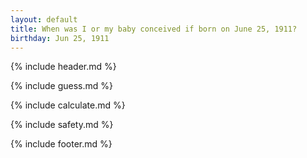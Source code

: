 ```yaml
---
layout: default
title: When was I or my baby conceived if born on June 25, 1911?
birthday: Jun 25, 1911
---
```


{% include header.md %}

{% include guess.md %}

{% include calculate.md %}

{% include safety.md %}

{% include footer.md %}



